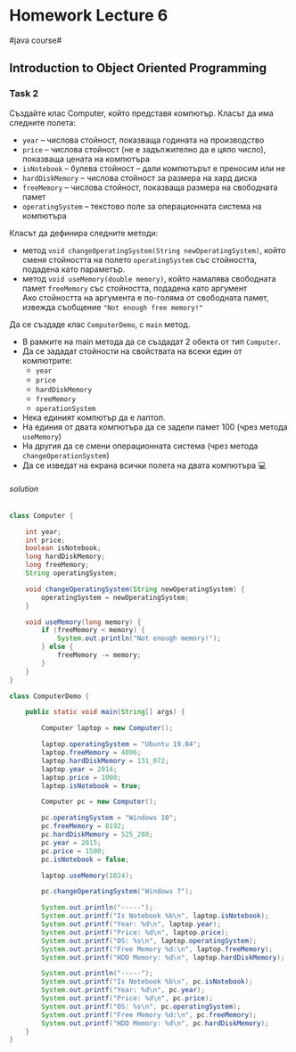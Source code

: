 # Homework Lecture 6
#java course#

## Introduction to Object Oriented Programming

### Task 2

Създайте клас Computer, който представя компютър. Класът да има следните полета:

- `year` – числова стойност, показваща годината на производство
- `price` – числова стойност (не е задължително да е цяло число), показваща цената на компютъра
- `isNotebook` – булева стойност – дали компютърът е преносим или не 
- `hardDiskMemory` – числова стойност за размера на хард диска
- `freeMemory` – числова стойност, показваща размера на свободната памет 
- `operatingSystem` – текстово поле за операционната система на компютъра


Класът да дефинира следните методи:

- метод `void changeOperatingSystem(String newOperatingSystem)`,
който сменя стойността на полето `operatingSystem` със стойността, подадена като параметър.
- метод `void useMemory(double memory)`, който намалява 
свободната памет `freeMemory` със стойността, подадена като аргумент  
Ако стойността на аргумента е по-голяма от свободната памет, извежда съобщение `"Not enough free memory!"`

Да се създаде клас `ComputerDemo`, с `main` метод.

- В рамките на main метода да се създадат 2 обекта от тип `Computer`.
- Да се зададат стойности на свойствата на всеки един от компютрите:
    - `year`
    - `price`
    - `hardDiskMemory`
    - `freeMemory`
    - `operationSystem`
- Нека единият компютър да е лаптоп. 
- На единия от двата компютъра да се задели памет 100 (чрез метода `useMemory`)
- На другия да се смени операционната система (чрез метода `changeOperationSystem`)
- Да се изведат на екрана всички полета на двата компютъра 💻

###### solution
```java
class Computer {

    int year;
    int price;
    boolean isNotebook;
    long hardDiskMemory;
    long freeMemory;
    String operatingSystem;

    void changeOperatingSystem(String newOperatingSystem) {
        operatingSystem = newOperatingSystem;
    }

    void useMemory(long memory) {
        if (freeMemory < memory) {
            System.out.println("Not enough memory!");
        } else {
            freeMemory -= memory;
        }
    }
}
```

```java
class ComputerDemo {

    public static void main(String[] args) {

        Computer laptop = new Computer();

        laptop.operatingSystem = "Ubuntu 19.04";
        laptop.freeMemory = 4096;
        laptop.hardDiskMemory = 131_072;
        laptop.year = 2014;
        laptop.price = 1000;
        laptop.isNotebook = true;

        Computer pc = new Computer();

        pc.operatingSystem = "Windows 10";
        pc.freeMemory = 8192;
        pc.hardDiskMemory = 525_288;
        pc.year = 2015;
        pc.price = 1500;
        pc.isNotebook = false;

        laptop.useMemory(1024);

        pc.changeOperatingSystem("Windows 7");

        System.out.println("-----");
        System.out.printf("Is Notebook %b\n", laptop.isNotebook);
        System.out.printf("Year: %d\n", laptop.year);
        System.out.printf("Price: %d\n", laptop.price);
        System.out.printf("OS: %s\n", laptop.operatingSystem);
        System.out.printf("Free Memory %d:\n", laptop.freeMemory);
        System.out.printf("HDD Memory: %d\n", laptop.hardDiskMemory);

        System.out.println("-----");
        System.out.printf("Is Notebook %b\n", pc.isNotebook);
        System.out.printf("Year: %d\n", pc.year);
        System.out.printf("Price: %d\n", pc.price);
        System.out.printf("OS: %s\n", pc.operatingSystem);
        System.out.printf("Free Memory %d:\n", pc.freeMemory);
        System.out.printf("HDD Memory: %d\n", pc.hardDiskMemory);
    }
}
```